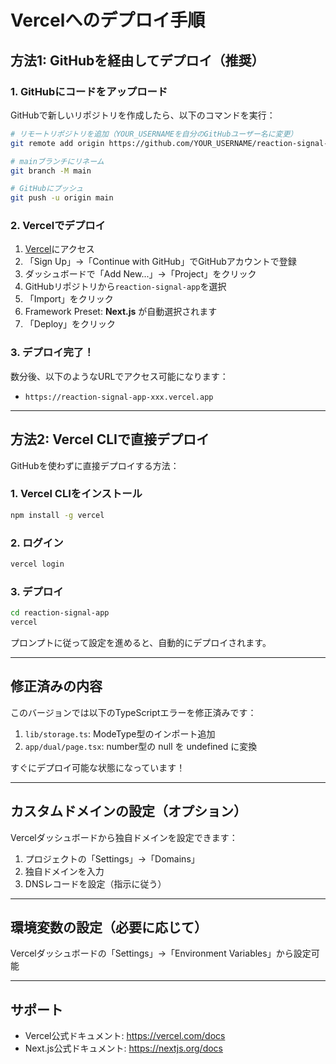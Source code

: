 # Vercelへのデプロイ手順

## 方法1: GitHubを経由してデプロイ（推奨）

### 1. GitHubにコードをアップロード

GitHubで新しいリポジトリを作成したら、以下のコマンドを実行：

```bash
# リモートリポジトリを追加（YOUR_USERNAMEを自分のGitHubユーザー名に変更）
git remote add origin https://github.com/YOUR_USERNAME/reaction-signal-app.git

# mainブランチにリネーム
git branch -M main

# GitHubにプッシュ
git push -u origin main
```

### 2. Vercelでデプロイ

1. [Vercel](https://vercel.com)にアクセス
2. 「Sign Up」→「Continue with GitHub」でGitHubアカウントで登録
3. ダッシュボードで「Add New...」→「Project」をクリック
4. GitHubリポジトリから`reaction-signal-app`を選択
5. 「Import」をクリック
6. Framework Preset: **Next.js** が自動選択されます
7. 「Deploy」をクリック

### 3. デプロイ完了！

数分後、以下のようなURLでアクセス可能になります：
- `https://reaction-signal-app-xxx.vercel.app`

---

## 方法2: Vercel CLIで直接デプロイ

GitHubを使わずに直接デプロイする方法：

### 1. Vercel CLIをインストール

```bash
npm install -g vercel
```

### 2. ログイン

```bash
vercel login
```

### 3. デプロイ

```bash
cd reaction-signal-app
vercel
```

プロンプトに従って設定を進めると、自動的にデプロイされます。

---

## 修正済みの内容

このバージョンでは以下のTypeScriptエラーを修正済みです：

1. `lib/storage.ts`: ModeType型のインポート追加
2. `app/dual/page.tsx`: number型の null を undefined に変換

すぐにデプロイ可能な状態になっています！

---

## カスタムドメインの設定（オプション）

Vercelダッシュボードから独自ドメインを設定できます：

1. プロジェクトの「Settings」→「Domains」
2. 独自ドメインを入力
3. DNSレコードを設定（指示に従う）

---

## 環境変数の設定（必要に応じて）

Vercelダッシュボードの「Settings」→「Environment Variables」から設定可能

---

## サポート

- Vercel公式ドキュメント: https://vercel.com/docs
- Next.js公式ドキュメント: https://nextjs.org/docs
